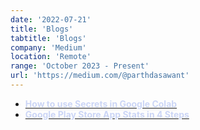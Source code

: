 ```yaml
---
date: '2022-07-21'
title: 'Blogs'
tabtitle: 'Blogs'
company: 'Medium'
location: 'Remote'
range: 'October 2023 - Present'
url: 'https://medium.com/@parthdasawant'
---
```


- [<span style="color: #ccd6f6;"><b>How to use Secrets in Google Colab</b></span>](https://medium.com/@parthdasawant/how-to-use-secrets-in-google-colab-450c38e3ec75)
- [<span style="color: #ccd6f6;"><b>Google Play Store App Stats in 4 Steps</b></span>](https://medium.com/@parthdasawant/get-the-google-play-store-app-stats-in-4-steps-b5a181c8e542)
